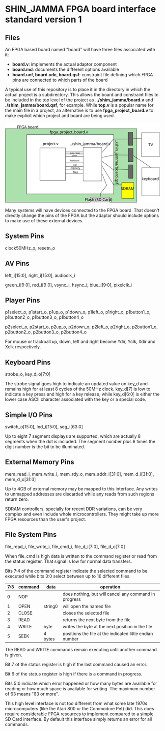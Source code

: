 # SHIN_JAMMA FPGA board interface standard version 1

## Files

An FPGA based board named "board" will have three files associated with it:

- **board.v**: implements the actual adaptor component
- **board.md**: documents the different options available
- **board.ucf, board.xdc, board.qsf**: constraint file defining which FPGA pins are connected to which parts of the board

A typical use of this repository is to place it in the directory in which the
actual project is a subdirectory. This allows the board and constraint files to
be included in the top level of the project as **../shim_jamma/board.v** and **./shim_jamma/board.qsf**, for example. While **top.v** is a popular name for the main
file in a project, an alternative is to use **fpga_project_board.v** to make explicit which project and board are being used.

![file relationship](files.svg)

Many systems will have devices connected to the FPGA board. That doesn't directly
change the pins of the FPGA but the adaptor should include options to make use
of these external devices.

## System Pins

clock50MHz_o, resetn_o

## AV Pins

left_i[15:0], right_i[15:0], audioclk_i

green_i[9:0], red_i[9:0], vsync_i, hsync_i, blue_i[9:0], pixelclk_i

## Player Pins

p1select_o, p1start_o, p1up_o, p1down_o, p1left_o, p1right_o, p1button1_o, p1button2_o, p1button3_o, p1button4_o

p2select_o, p2start_o, p2up_o, p2down_o, p2left_o, p2right_o, p2button1_o, p2button2_o, p2button3_o, p2button4_o

For mouse or trackball up, down, left and right become Ydir, Yclk, Xdir and Xclk respectively.

## Keyboard Pins

strobe_o, key_d_o[7:0]

The strobe signal goes high to indicate an updated value on key_d and remains
high for at least 8 cycles of the 50MHz clock. key_d[7] is low to indicate a
key press and high for a key release, while key_d[6:0] is either the lower case
ASCII character associated with the key or a special code.

## Simple I/O Pins

switch_o[15:0], led_i[15:0], seg_i[63:0]

Up to eight 7 segment displays are supported, which are actually 8 segments
when the dot is included. The segment number plus 8 times the digit number
is the bit to be illuminated.

## External Memory Pins

mem_read_i, mem_write_i, mem_rdy_o, mem_addr_i[31:0], mem_d_i[31:0], mem_d_o[31:0]

Up to 4GB of external memory may be mapped to this interface. Any writes to
unmapped addresses are discarded while any reads from such regions return zero.

SDRAM controllers, specially for recent DDR variations, can be very complex and
even include whole microcontrollers. They might take up more FPGA resources than
the user's project.

## File System Pins

file_read_i, file_write_i, file_cmd_i, file_d_i[7:0], file_d_o[7:0]

When file_cmd is high data is written to the command register or read from
the status register. That signal is low for normal data transfers.

Bits 7:4 of the command register indicate the selected command to be executed
while bits 3:0 select between up to 16 different files.

| 7:3 | command | data | operation |
|-----|---------|---------|-----------|
| 0 | NOP | | does nothing, but will cancel any command in progress |
| 1 | OPEN | string0 | will open the named file |
| 2 | CLOSE | | closes the selected file |
| 3 | READ | | returns the next byte from the file |
| 4 | WRITE | byte | writes the byte at the next position in the file |
| 5 | SEEK | 4 bytes | positions the file at the indicated little endian number |

The READ and WRITE commands remain executing until another command is given.

Bit 7 of the status register is high if the last command caused an error.

Bit 6 of the status register is high if there is a command in progress.

Bits 5:0 indicate which error happened or how many bytes are available for
reading or how much space is available for writing. The maximum number of 63
means "63 or more".

This high level interface is not too different from what some late 1970s
microcomputers (like the Atari 800 or the Commodore Pet) did. This does require
considerable FPGA resources to implement compared to a simple SD Card interface.
By default this interface simply returns an error for all commands.

